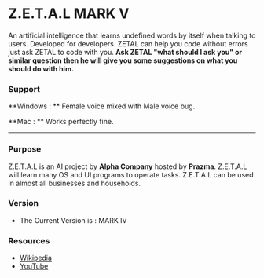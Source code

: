 # Z.E.T.A.L MARK V
An artificial intelligence that learns undefined words by itself when talking to users. Developed for developers. ZETAL can help you code without errors just ask ZETAL to code with you. **Ask ZETAL "what should I ask you" or similar question then he will give you some suggestions on what you should do with him.**

### Support

**Windows : ** Female voice mixed with Male voice bug.

**Mac : ** Works perfectly fine.

***

### Purpose
Z.E.T.A.L is an AI project by **Alpha Company** hosted by **Prazma**. Z.E.T.A.L will learn many OS and UI programs to operate tasks. Z.E.T.A.L can be used in almost all businesses and households.

### Version
* The Current Version is : MARK IV

### Resources
* [Wikipedia](https://wikipedia.org)
* [YouTube](https://youtube.com)
